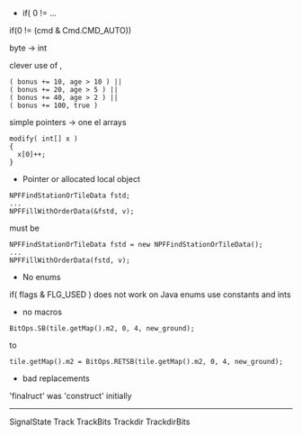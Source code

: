 * if( 0 != ...

 if(0 != (cmd & Cmd.CMD_AUTO))

byte -> int

clever use of ,

```
( bonus += 10, age > 10 ) ||
( bonus += 20, age > 5 ) ||
( bonus += 40, age > 2 ) ||
( bonus += 100, true )
```


simple pointers -> one el arrays

```
modify( int[] x )
{
  x[0]++;
}
```


* Pointer or allocated local object

```
NPFFindStationOrTileData fstd;
...
NPFFillWithOrderData(&fstd, v);
```
must be

```
NPFFindStationOrTileData fstd = new NPFFindStationOrTileData();
...
NPFFillWithOrderData(fstd, v);
```


* No enums

if( flags & FLG_USED ) does not work on Java enums
use constants and ints

* no macros

```
BitOps.SB(tile.getMap().m2, 0, 4, new_ground);
```

to


```
tile.getMap().m2 = BitOps.RETSB(tile.getMap().m2, 0, 4, new_ground);
```


* bad replacements

'finalruct' was 'construct' initially




---
SignalState
Track
TrackBits
Trackdir
TrackdirBits


